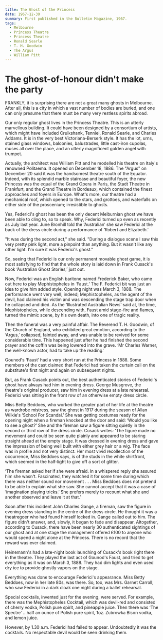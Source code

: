 ```yaml
---
title: The Ghost of the Princess 
date: 1967-12-30
summary: First published in the Bulletin Magazine, 1967.
tags:
  - Melbourne
  - Princess Theatre
  - Princess Theatre
  - Ronald Searle
  - T. H. Goodwin
  - The Argus
  - William Pitt
---
```


# The ghost-of-honour didn't make the party

FRANKLY, it is surprising there are not a great many ghosts in Melbourne.  After all, this is a city in which a vast number of bodies are buried, and one can only presume that there must be many very restless spirits abroad.

Our only regular ghost lives in the Princess Theatre.  This is an utterly marvellous building.  It could have been designed by a consortium of artists, which might have included Cruikshank, Tenniel, Ronald Searle, and Charles Addams.  It is in the very best Victoriana-Berserk style.  It has the lot, urns, stained glass windows, balconies, balustrades, little cast-iron cupolas, muses all over the place, and an utterly magnificent golden angel with trumpet.

Actually, the architect was William Pitt and he modelled his theatre on Italy's renowned Politaema.  It opened on December 18, 1886.  The "Argus" on December 20 said it was the handsomest theatre south of the Equator.  Indeed, with its splendid marble staircase and beautiful foyer, the new Princess was the equal of the Grand Opera in Paris, the Stadt Theatre in Frankfurt, and the Grand Theatre in Bordeaux, which contained the finest approaches and foyers in Europe.  What's more, our theatre had a mechanical roof, which opened to the stars, and grottoes, and waterfalls on either side of the proscenium; irresistible to ghosts.

Yes, Federici's ghost has been the only decent Melburnian ghost we have been able to cling to, so to speak.  Why, Federici turned up even as recently as July last year.  June Bronhill told the ‘Australian’ she saw Federici at the back of the dress circle during a performance of ‘Robert and Elizabeth.’

"It was during the second act," she said.  "During a dialogue scene I saw this very pretty pink light, more a pinpoint than anything.  But it wasn't like any other light.  I'm sure it was Federici's ghost."

So, seeing that Federici is our only permanent movable ghost game, it is most satisfying to find that the whole story is laid down in Frank Cusack's book ‘Australian Ghost Stories,’ just out.

Now, Federici was an English baritone named Frederick Baker, who came out here to play Mephistopheles in ‘Faust.’ The F. Federici bit was just an idea to give him added style.  Opening night was March 3, 1888.  The performance went very well, indeed; Mephistopheles, as the agent of the devil, had claimed his victim and was descending the stage trap door when he collapsed and died.  As the ‘Illustrated Australian News’ said at, the time, Mephistopheles, while descending with, Faust amid stage-fire and flames, turned the mimic scene, by his own death, into one of tragic reality.

Then the funeral was a very painful affair.  The Reverend T. H. Goodwin, of the Church of England, who exhibited great emotion, according to the ‘Argus,’ collapsed, fainted away, and was unable to be revived for some considerable time.  This happened just after he had finished the second prayer and the coffin was being lowered into the grave.  ‘Mr Charles Warner, the well-known actor, had to take up the reading.’ 

Gounod's ‘Faust’ had a very short run at the Princess in 1888.  Some members of the cast claimed that Federici had taken the curtain call on the substitute's first night and again on subsequent nights. 

But, as Frank Cusack points out, the best authenticated stories of Federici's ghost have always had him in evening dress.  George Musgrove, the theatre's original producer, saw him in evening dress at a late rehearsal.  Federici was sitting in the front row of an otherwise empty dress circle.

Miss Betty Beddoes, who worked the greater part of her life at the theatre as wardrobe mistress, saw the ghost in 1917 during the season of Allan Wilkie's ‘School For Scandal.’ She was getting costumes ready for the opening night when a fireman knocked at the door and said: ‘Would you like to see a ghost?’ She and the fireman saw a figure sitting quietly in the second or third row of the dress circle.  Cusack writes: ‘The figure made no movement and could be seen quite plainly and appeared to be staring straight ahead at the empty stage.  It was dressed in evening dress and gave the impression of being well built with either grey hair or a wig.  The face was in profile and not very distinct.  Her most vivid recollection of the occurrence, Miss Beddoes says, is of the studs in the white shirtfront, which seemed in the half-light to give off a sort of glitter.

‘The fireman asked her if she were afraid.  In a whispered reply she assured him she wasn't.  Fascinated, they watched it for some time during which there was neither sound nor movement . . . Miss Beddoes does not pretend to be able to explain what she saw.  She cannot accept that it was a case of ‘imagination playing tricks.’ She prefers merely to recount what she and another observed and leave it at that.’

Soon after this incident John Charles Gange, a fireman, saw the figure in evening dress standing in the centre of the dress circle. He thought it was a theatregoer who had found himself locked in.  Gange called out to him. The figure didn't answer, and, slowly, it began to fade and disappear. Altogether, according to Cusack, there have been nearly 30 authenticated sightings of our ghost and at one stage the management offered ₤100 to anyone who would spend a night alone at the Princess.  There is no record that the reward was ever claimed.

Heinemann's had a late-night book launching of Cusack's book right there in the theatre. They played the last act of Gounod's Faust, and tried to get everything as it was on March 3, 1888.  They had dim lights and even used dry ice to provide ghostly vapors on the stage.

Everything was done to encourage Federici's appearance.  Miss Betty Beddoes, now in her late 80s, was there.  So, too, was Mrs. Garnet Carroll, who saw Federici in a dark cloak one night during a ballet rehearsal.

Special cocktails, invented just for the evening, were served.  For example, there was the Mephistopheles Cocktail, which was devil-red and consisted of cherry vodka, Polish pure spirit, and pineapple juice.  Then there was ‘The Spectre’ …half an ounce of Polish pure spirit, 1oz.  Zubrowka Bison vodka, and lemon juice.

However, by 1.30 a.m. Federici had failed to appear.  Undoubtedly it was the cocktails. No respectable devil would be seen drinking them.
